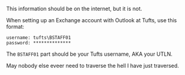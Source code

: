 This information should be on the internet, but it is not.

When setting up an Exchange account with Outlook at Tufts, use this format:

    username: tufts\BSTAFF01
    password: **************

The `BSTAFF01` part should be your Tufts username, AKA your UTLN.

May nobody else eveer need to traverse the hell I have just traversed.
